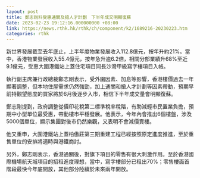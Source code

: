 ```yaml
---
layout: post
title: 鄭志剛料受惠通關及搶人才計劃　下半年成交明顯復蘇
date: 2023-02-23 19:12:16.000000000 +08:00
link: https://news.rthk.hk/rthk/ch/component/k2/1689216-20230223.htm
categories: rthk
---
```


新世界發展截至去年底止，上半年度物業發展收入112.8億元，按年升約21%。當中，香港物業發展收入55.4億元，按年急升逾6.2倍，相關分部業績升68%至近9.1億元，受惠大圍港鐵站上蓋住宅項目同長沙灣甲級寫字樓項目入帳。

執行副主席兼行政總裁鄭志剛表示，受外圍因素、加息等影響，香港樓價過去一年顯著調整，但本地住屋需求仍然強勁，加上通關和搶人才計劃等因素帶動，預期早前持觀望態度的買家將於6月後逐步入市，相信下半年成交量會明顯復蘇。

鄭志剛提到，政府調整從價印花稅第二標準稅率稅階，有助減輕市民置業負擔，預期中小型單位最受惠，帶動樓市平穩發展。他表示，今年內會推出6個樓盤，涉及5000個單位，顯示集團對後市仍然樂觀，又表明不會減價賣樓。

他又重申，大圍港鐵站上蓋柏傲莊第三期重建工程已經按照原定進度推進，至於重售單位的安排將適時與港鐵商討。

另外，鄭志剛表示，香港通關後，對旗下項目的零售有很大刺激作用。至於香港國際機場航天城項目的招租進度理想，當中，寫字樓部分已租出70%；零售樓面首階段最快今年底開放，其他部分陸續於未來兩年開放。
